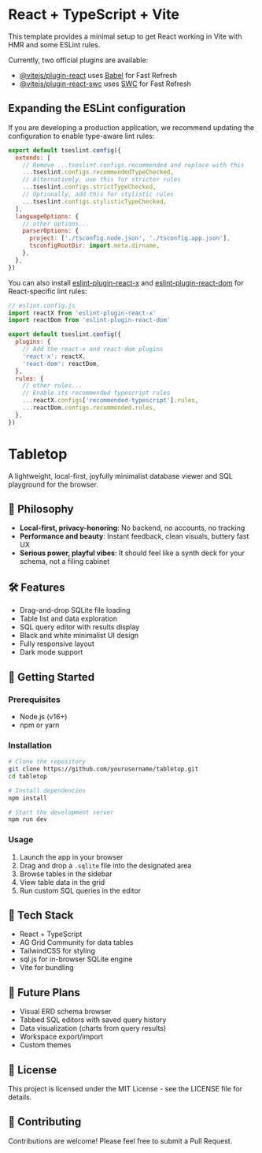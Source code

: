 # React + TypeScript + Vite

This template provides a minimal setup to get React working in Vite with HMR and some ESLint rules.

Currently, two official plugins are available:

- [@vitejs/plugin-react](https://github.com/vitejs/vite-plugin-react/blob/main/packages/plugin-react/README.md) uses [Babel](https://babeljs.io/) for Fast Refresh
- [@vitejs/plugin-react-swc](https://github.com/vitejs/vite-plugin-react-swc) uses [SWC](https://swc.rs/) for Fast Refresh

## Expanding the ESLint configuration

If you are developing a production application, we recommend updating the configuration to enable type-aware lint rules:

```js
export default tseslint.config({
  extends: [
    // Remove ...tseslint.configs.recommended and replace with this
    ...tseslint.configs.recommendedTypeChecked,
    // Alternatively, use this for stricter rules
    ...tseslint.configs.strictTypeChecked,
    // Optionally, add this for stylistic rules
    ...tseslint.configs.stylisticTypeChecked,
  ],
  languageOptions: {
    // other options...
    parserOptions: {
      project: ['./tsconfig.node.json', './tsconfig.app.json'],
      tsconfigRootDir: import.meta.dirname,
    },
  },
})
```

You can also install [eslint-plugin-react-x](https://github.com/Rel1cx/eslint-react/tree/main/packages/plugins/eslint-plugin-react-x) and [eslint-plugin-react-dom](https://github.com/Rel1cx/eslint-react/tree/main/packages/plugins/eslint-plugin-react-dom) for React-specific lint rules:

```js
// eslint.config.js
import reactX from 'eslint-plugin-react-x'
import reactDom from 'eslint-plugin-react-dom'

export default tseslint.config({
  plugins: {
    // Add the react-x and react-dom plugins
    'react-x': reactX,
    'react-dom': reactDom,
  },
  rules: {
    // other rules...
    // Enable its recommended typescript rules
    ...reactX.configs['recommended-typescript'].rules,
    ...reactDom.configs.recommended.rules,
  },
})
```

# Tabletop

A lightweight, local-first, joyfully minimalist database viewer and SQL playground for the browser.

## 🧠 Philosophy

- **Local-first, privacy-honoring**: No backend, no accounts, no tracking
- **Performance and beauty**: Instant feedback, clean visuals, buttery fast UX
- **Serious power, playful vibes**: It should feel like a synth deck for your schema, not a filing cabinet

## 🛠️ Features

- Drag-and-drop SQLite file loading
- Table list and data exploration
- SQL query editor with results display
- Black and white minimalist UI design
- Fully responsive layout
- Dark mode support

## 🚀 Getting Started

### Prerequisites

- Node.js (v16+)
- npm or yarn

### Installation

```bash
# Clone the repository
git clone https://github.com/yourusername/tabletop.git
cd tabletop

# Install dependencies
npm install

# Start the development server
npm run dev
```

### Usage

1. Launch the app in your browser
2. Drag and drop a `.sqlite` file into the designated area
3. Browse tables in the sidebar
4. View table data in the grid
5. Run custom SQL queries in the editor

## 🔧 Tech Stack

- React + TypeScript
- AG Grid Community for data tables
- TailwindCSS for styling
- sql.js for in-browser SQLite engine
- Vite for bundling

## 🚧 Future Plans

- Visual ERD schema browser
- Tabbed SQL editors with saved query history
- Data visualization (charts from query results)
- Workspace export/import
- Custom themes

## 📄 License

This project is licensed under the MIT License - see the LICENSE file for details.

## 🤝 Contributing

Contributions are welcome! Please feel free to submit a Pull Request.
